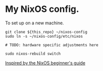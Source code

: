 # My NixOS config. 

To set up on a new machine. 


```
git clone ${this_repo} ~/nixos-config
sudo ln -s ~/nixos-config/etc/nixos

# TODO: hardware specific adjustments here

sudo nixos-rebuild switch
```


[Inspired by the NixOS beginner's guide](https://nixos-and-flakes.thiscute.world/nixos-with-flakes/other-useful-tips)
